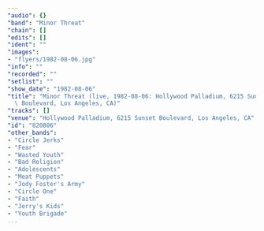 ```yaml
---
"audio": {}
"band": "Minor Threat"
"chain": []
"edits": []
"ident": ""
"images":
- "flyers/1982-08-06.jpg"
"info": ""
"recorded": ""
"setlist": ""
"show_date": "1982-08-06"
"title": "Minor Threat (live, 1982-08-06: Hollywood Palladium, 6215 Sunset\
  \ Boulevard, Los Angeles, CA)"
"tracks": []
"venue": "Hollywood Palladium, 6215 Sunset Boulevard, Los Angeles, CA"
"id": "820806"
"other_bands":
- "Circle Jerks"
- "Fear"
- "Wasted Youth"
- "Bad Religion"
- "Adolescents"
- "Meat Puppets"
- "Jody Foster's Army"
- "Circle One"
- "Faith"
- "Jerry's Kids"
- "Youth Brigade"
...
```

